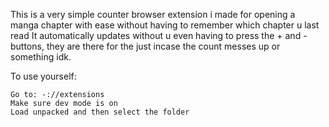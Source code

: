 This is a very simple counter browser extension i made for opening a manga chapter with ease without having to remember which chapter u last read
It automatically updates without u even having to press the + and - buttons, they are there for the just incase the count messes up or something idk.

To use yourself:

    Go to: -://extensions
    Make sure dev mode is on
    Load unpacked and then select the folder
